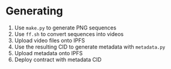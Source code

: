 # Generating

1. Use `make.py` to generate PNG sequences
2. Use `ff.sh` to convert sequences into videos
3. Upload video files onto IPFS
4. Use the resulting CID to generate metadata with `metadata.py`
5. Upload metadata onto IPFS
6. Deploy contract with metadata CID